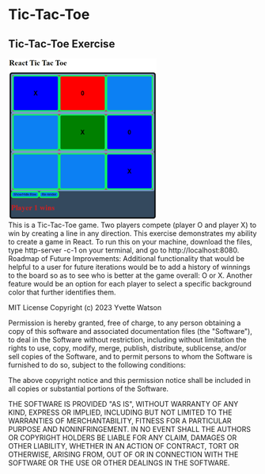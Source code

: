 # Tic-Tac-Toe
## Tic-Tac-Toe Exercise
<img src="tictactoe.png" width='300'/><br>
This is a Tic-Tac-Toe game. Two players compete (player O and player X) to win by creating a line in any direction. This exercise demonstrates my ability to create a game in React. To run this on your machine, download the files, type http-server -c-1 on your terminal, and go to http://localhost:8080.<br>
Roadmap of Future Improvements: Additional functionality that would be helpful to a user for future iterations would be to add a history of winnings to the board so as to see who is better at the game overall: O or X. Another feature would be an option for each player to select a specific background color that further identifies them.

MIT License Copyright (c) 2023 Yvette Watson

Permission is hereby granted, free of charge, to any person obtaining a copy of this software and associated documentation files (the "Software"), to deal in the Software without restriction, including without limitation the rights to use, copy, modify, merge, publish, distribute, sublicense, and/or sell copies of the Software, and to permit persons to whom the Software is furnished to do so, subject to the following conditions:

The above copyright notice and this permission notice shall be included in all copies or substantial portions of the Software.

THE SOFTWARE IS PROVIDED "AS IS", WITHOUT WARRANTY OF ANY KIND, EXPRESS OR IMPLIED, INCLUDING BUT NOT LIMITED TO THE WARRANTIES OF MERCHANTABILITY, FITNESS FOR A PARTICULAR PURPOSE AND NONINFRINGEMENT. IN NO EVENT SHALL THE AUTHORS OR COPYRIGHT HOLDERS BE LIABLE FOR ANY CLAIM, DAMAGES OR OTHER LIABILITY, WHETHER IN AN ACTION OF CONTRACT, TORT OR OTHERWISE, ARISING FROM, OUT OF OR IN CONNECTION WITH THE SOFTWARE OR THE USE OR OTHER DEALINGS IN THE SOFTWARE.
